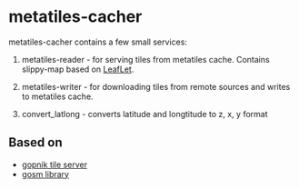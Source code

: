 metatiles-cacher
================

metatiles-cacher contains a few small services:

1) metatiles-reader - for serving tiles from metatiles cache. Contains slippy-map based on [LeafLet][1].

2) metatiles-writer - for downloading tiles from remote sources and writes to metatiles cache.

3) convert_latlong - converts latitude and longtitude to z, x, y format


Based on
--------

* [gopnik tile server][2]
* [gosm library][3]



[1]: http://leafletjs.com
[2]: https://github.com/sputnik-maps/gopnik
[3]: https://github.com/apeyroux/gosm

